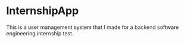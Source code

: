 # InternshipApp
This is a user management system that I made for a backend software engineering internship test.
